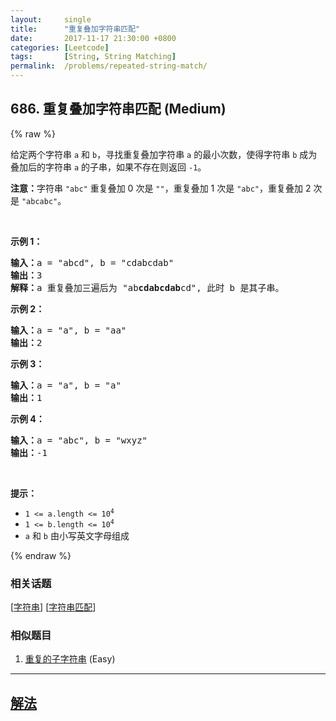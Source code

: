 ```yaml
---
layout:     single
title:      "重复叠加字符串匹配"
date:       2017-11-17 21:30:00 +0800
categories: [Leetcode]
tags:       [String, String Matching]
permalink:  /problems/repeated-string-match/
---
```


## 686. 重复叠加字符串匹配 (Medium)

{% raw %}

<p>给定两个字符串&nbsp;<code>a</code> 和 <code>b</code>，寻找重复叠加字符串 <code>a</code> 的最小次数，使得字符串 <code>b</code> 成为叠加后的字符串 <code>a</code> 的子串，如果不存在则返回 <code>-1</code>。</p>

<p><strong>注意：</strong>字符串 <code>&quot;abc&quot;</code>&nbsp;重复叠加 0 次是 <code>&quot;&quot;</code>，重复叠加 1 次是&nbsp;<code>&quot;abc&quot;</code>，重复叠加 2 次是&nbsp;<code>&quot;abcabc&quot;</code>。</p>

<p>&nbsp;</p>

<p><strong>示例 1：</strong></p>

<pre><strong>输入：</strong>a = &quot;abcd&quot;, b = &quot;cdabcdab&quot;
<strong>输出：</strong>3
<strong>解释：</strong>a 重复叠加三遍后为 &quot;ab<strong>cdabcdab</strong>cd&quot;, 此时 b 是其子串。
</pre>

<p><strong>示例 2：</strong></p>

<pre><strong>输入：</strong>a = &quot;a&quot;, b = &quot;aa&quot;
<strong>输出：</strong>2
</pre>

<p><strong>示例 3：</strong></p>

<pre><strong>输入：</strong>a = &quot;a&quot;, b = &quot;a&quot;
<strong>输出：</strong>1
</pre>

<p><strong>示例 4：</strong></p>

<pre><strong>输入：</strong>a = &quot;abc&quot;, b = &quot;wxyz&quot;
<strong>输出：</strong>-1
</pre>

<p>&nbsp;</p>

<p><strong>提示：</strong></p>

<ul>
	<li><code>1 &lt;= a.length &lt;= 10<sup>4</sup></code></li>
	<li><code>1 &lt;= b.length &lt;= 10<sup>4</sup></code></li>
	<li><code>a</code> 和 <code>b</code> 由小写英文字母组成</li>
</ul>

{% endraw %}

### 相关话题
  [[字符串](https://github.com/awesee/leetcode/tree/main/tag/string/README.md)]
  [[字符串匹配](https://github.com/awesee/leetcode/tree/main/tag/string-matching/README.md)]

### 相似题目
  1. [重复的子字符串](/problems/repeated-substring-pattern) (Easy)

---

## [解法](https://github.com/awesee/leetcode/tree/main/problems/repeated-string-match)
